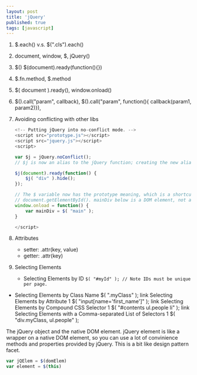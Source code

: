 ```yaml
---
layout: post
title: 'jQuery'
published: true
tags: [javascript]
---
```


1. $.each() v.s. $(".cls").each()
1. document, window, $, jQuery()
1. $() $(document).ready(function(){})
1. $.fn.method, $.method
1. $( document ).ready(), window.onload()
1. $().call("param", callback), $().call("param", function(){ callback(param1, param2)}),
1. Avoiding conflicting with other libs

   ```js
   <!-- Putting jQuery into no-conflict mode. -->
   <script src="prototype.js"></script>
   <script src="jquery.js"></script>
   <script>

   var $j = jQuery.noConflict();
   // $j is now an alias to the jQuery function; creating the new alias is optional.

   $j(document).ready(function() {
       $j( "div" ).hide();
   });

   // The $ variable now has the prototype meaning, which is a shortcut for
   // document.getElementById(). mainDiv below is a DOM element, not a jQuery object.
   window.onload = function() {
       var mainDiv = $( "main" );
   }

   </script>
   ```

1. Attributes

   - setter: .attr(key, value)
   - getter: .attr(key)

1. Selecting Elements
   - Selecting Elements by ID
     `$( "#myId" ); // Note IDs must be unique per page. `

- Selecting Elements by Class Name
  $( ".myClass" );
link Selecting Elements by Attribute
1
$( "input[name='first_name']" );
  link Selecting Elements by Compound CSS Selector
  1
  $( "#contents ul.people li" );
link Selecting Elements with a Comma-separated List of Selectors
1
$( "div.myClass, ul.people" );

The jQuery object and the native DOM element.
jQuery element is like a wrapper on a native DOM element, so you can use a lot of convinience methods and properties provided by jQuery. This is a bit like design pattern facet.

```js
var jQElem = $(domElem)
var element = $(this)
```

